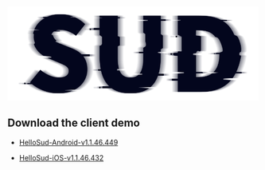 #

![SUD](../../Resource/logo.png)

## Download the client demo
- [HelloSud-Android-v1.1.46.449](https://github.com/SudTechnology/hello-sud-android/releases/tag/v1.1.46.449)

- [HelloSud-iOS-v1.1.46.432](https://github.com/SudTechnology/hello-sud-ios/releases/tag/v1.1.46.432)

